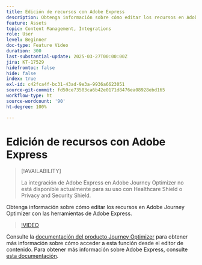 ```yaml
---
title: Edición de recursos con Adobe Express
description: Obtenga información sobre cómo editar los recursos en Adobe Journey Optimizer con las herramientas de Adobe Express.
feature: Assets
topic: Content Management, Integrations
role: User
level: Beginner
doc-type: Feature Video
duration: 300
last-substantial-update: 2025-03-27T00:00:00Z
jira: KT-17529
hidefromtoc: false
hide: false
index: true
exl-id: c42fca4f-bc31-43ad-9e3a-9936a6623051
source-git-commit: fd50ce73503ca6b42e0171d8476ea08928ebd165
workflow-type: ht
source-wordcount: '90'
ht-degree: 100%

---
```


# Edición de recursos con Adobe Express

>[!AVAILABILITY]
>
>La integración de Adobe Express en Adobe Journey Optimizer no está disponible actualmente para su uso con Healthcare Shield o Privacy and Security Shield.

Obtenga información sobre cómo editar los recursos en Adobe Journey Optimizer con las herramientas de Adobe Express.

>[!VIDEO](https://video.tv.adobe.com/v/3455523/?learn=on&enablevpops)

Consulte la [documentación del producto Journey Optimizer](https://experienceleague.adobe.com/es/docs/journey-optimizer/using/assets-images/express) para obtener más información sobre cómo acceder a esta función desde el editor de contenido. Para obtener más información sobre Adobe Express, consulte [esta documentación](https://helpx.adobe.com/es/express/user-guide.html).
